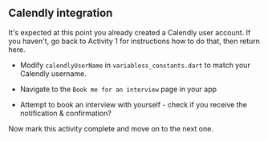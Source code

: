 ## Calendly integration

It's expected at this point you already created a Calendly user account. If you haven't, go back to Activity 1 for instructions how to do that, then return here.

- Modify `calendlyUserName` in `variabless_constants.dart` to match your Calendly username.

- Navigate to the `Book me for an interview` page in your app

- Attempt to book an interview with yourself - check if you receive the notification & confirmation?

Now mark this activity complete and move on to the next one.